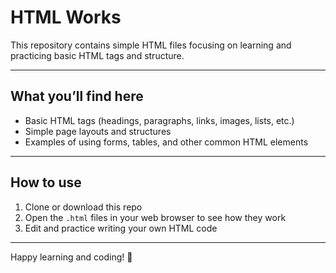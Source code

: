 # HTML Works

This repository contains simple HTML files focusing on learning and practicing basic HTML tags and structure.

---

## What you’ll find here

- Basic HTML tags (headings, paragraphs, links, images, lists, etc.)  
- Simple page layouts and structures  
- Examples of using forms, tables, and other common HTML elements

---


## How to use

1. Clone or download this repo  
2. Open the `.html` files in your web browser to see how they work  
3. Edit and practice writing your own HTML code

---

Happy learning and coding! 🚀

